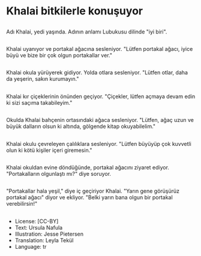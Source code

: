 # Khalai bitkilerle konuşuyor

##
Adı Khalai, yedi yaşında. Adının anlamı Lubukusu dilinde "iyi biri".

##
Khalai uyanıyor ve portakal ağacına sesleniyor. "Lütfen portakal ağacı, iyice büyü ve bize bir çok olgun portakallar ver."

##
Khalai okula yürüyerek gidiyor. Yolda otlara sesleniyor. "Lütfen otlar, daha da yeşerin, sakın kurumayın."

##
Khalai kır çiçeklerinin önünden geçiyor. "Çiçekler, lütfen açmaya devam edin ki sizi saçıma takabileyim."

##
Okulda Khalai bahçenin ortasındaki ağaca sesleniyor. "Lütfen, ağaç uzun ve büyük dalların olsun ki altında, gölgende kitap okuyabilelim."

##
Khalai okulu çevreleyen çalılıklara sesleniyor. "Lütfen büyüyüp çok kuvvetli olun ki kötü kişiler içeri giremesin."

##
Khalai okuldan evine döndüğünde, portakal ağacını ziyaret ediyor. "Portakalların olgunlaştı mı?" diye soruyor.

##
"Portakallar hala yeşil," diye iç geçiriyor Khalai. "Yarın gene görüşürüz portakal ağacı" diyor ve ekliyor. "Belki yarın bana olgun bir portakal verebilirsin!"

##
* License: [CC-BY]
* Text: Ursula Nafula
* Illustration: Jesse Pietersen
* Translation: Leyla Tekül
* Language: tr
